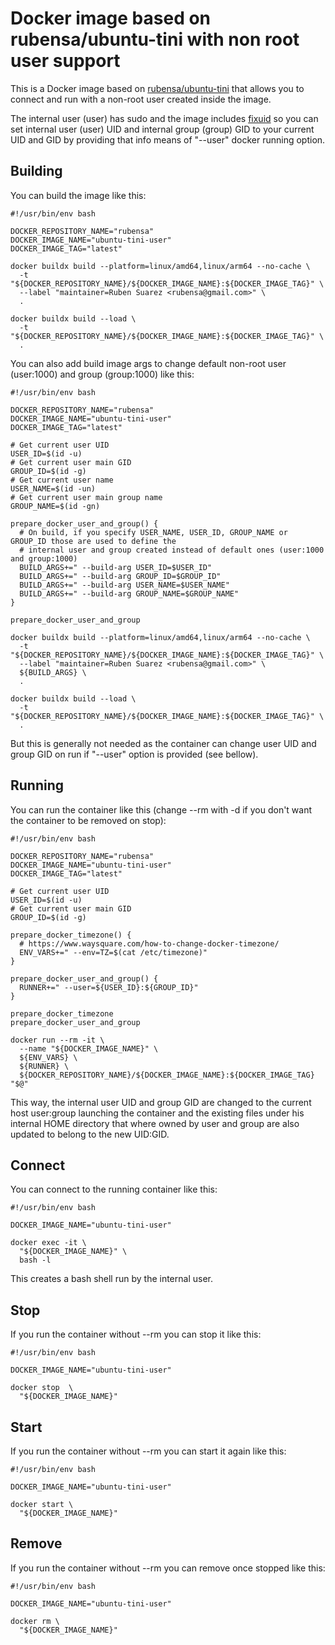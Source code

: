 # Docker image based on rubensa/ubuntu-tini with non root user support

This is a Docker image based on [rubensa/ubuntu-tini](https://github.com/rubensa/docker-ubuntu-tini) that allows you to connect and run with a non-root user created inside the image.

The internal user (user) has sudo and the image includes [fixuid](https://github.com/boxboat/fixuid) so you can set internal user (user) UID and internal group (group) GID to your current UID and GID by providing that info means of "--user" docker running option.

## Building

You can build the image like this:

```
#!/usr/bin/env bash

DOCKER_REPOSITORY_NAME="rubensa"
DOCKER_IMAGE_NAME="ubuntu-tini-user"
DOCKER_IMAGE_TAG="latest"

docker buildx build --platform=linux/amd64,linux/arm64 --no-cache \
  -t "${DOCKER_REPOSITORY_NAME}/${DOCKER_IMAGE_NAME}:${DOCKER_IMAGE_TAG}" \
  --label "maintainer=Ruben Suarez <rubensa@gmail.com>" \
  .

docker buildx build --load \
  -t "${DOCKER_REPOSITORY_NAME}/${DOCKER_IMAGE_NAME}:${DOCKER_IMAGE_TAG}" \
  .
```

You can also add build image args to change default non-root user (user:1000) and group (group:1000) like this:

```
#!/usr/bin/env bash

DOCKER_REPOSITORY_NAME="rubensa"
DOCKER_IMAGE_NAME="ubuntu-tini-user"
DOCKER_IMAGE_TAG="latest"

# Get current user UID
USER_ID=$(id -u)
# Get current user main GID
GROUP_ID=$(id -g)
# Get current user name
USER_NAME=$(id -un)
# Get current user main group name
GROUP_NAME=$(id -gn)

prepare_docker_user_and_group() {
  # On build, if you specify USER_NAME, USER_ID, GROUP_NAME or GROUP_ID those are used to define the
  # internal user and group created instead of default ones (user:1000 and group:1000)
  BUILD_ARGS+=" --build-arg USER_ID=$USER_ID"
  BUILD_ARGS+=" --build-arg GROUP_ID=$GROUP_ID"
  BUILD_ARGS+=" --build-arg USER_NAME=$USER_NAME"
  BUILD_ARGS+=" --build-arg GROUP_NAME=$GROUP_NAME"
}

prepare_docker_user_and_group

docker buildx build --platform=linux/amd64,linux/arm64 --no-cache \
  -t "${DOCKER_REPOSITORY_NAME}/${DOCKER_IMAGE_NAME}:${DOCKER_IMAGE_TAG}" \
  --label "maintainer=Ruben Suarez <rubensa@gmail.com>" \
  ${BUILD_ARGS} \
  .

docker buildx build --load \
  -t "${DOCKER_REPOSITORY_NAME}/${DOCKER_IMAGE_NAME}:${DOCKER_IMAGE_TAG}" \
  .
```

But this is generally not needed as the container can change user UID and group GID on run if "--user" option is provided (see bellow).

## Running

You can run the container like this (change --rm with -d if you don't want the container to be removed on stop):

```
#!/usr/bin/env bash

DOCKER_REPOSITORY_NAME="rubensa"
DOCKER_IMAGE_NAME="ubuntu-tini-user"
DOCKER_IMAGE_TAG="latest"

# Get current user UID
USER_ID=$(id -u)
# Get current user main GID
GROUP_ID=$(id -g)

prepare_docker_timezone() {
  # https://www.waysquare.com/how-to-change-docker-timezone/
  ENV_VARS+=" --env=TZ=$(cat /etc/timezone)"
}

prepare_docker_user_and_group() {
  RUNNER+=" --user=${USER_ID}:${GROUP_ID}"
}

prepare_docker_timezone
prepare_docker_user_and_group

docker run --rm -it \
  --name "${DOCKER_IMAGE_NAME}" \
  ${ENV_VARS} \
  ${RUNNER} \
  ${DOCKER_REPOSITORY_NAME}/${DOCKER_IMAGE_NAME}:${DOCKER_IMAGE_TAG} "$@"
```

This way, the internal user UID and group GID are changed to the current host user:group launching the container and the existing files under his internal HOME directory that where owned by user and group are also updated to belong to the new UID:GID.

## Connect

You can connect to the running container like this:

```
#!/usr/bin/env bash

DOCKER_IMAGE_NAME="ubuntu-tini-user"

docker exec -it \
  "${DOCKER_IMAGE_NAME}" \
  bash -l
```

This creates a bash shell run by the internal user.

## Stop

If you run the container without --rm you can stop it like this:

```
#!/usr/bin/env bash

DOCKER_IMAGE_NAME="ubuntu-tini-user"

docker stop  \
  "${DOCKER_IMAGE_NAME}"
```

## Start

If you run the container without --rm you can start it again like this:

```
#!/usr/bin/env bash

DOCKER_IMAGE_NAME="ubuntu-tini-user"

docker start \
  "${DOCKER_IMAGE_NAME}"
```

## Remove

If you run the container without --rm you can remove once stopped like this:

```
#!/usr/bin/env bash

DOCKER_IMAGE_NAME="ubuntu-tini-user"

docker rm \
  "${DOCKER_IMAGE_NAME}"
```
